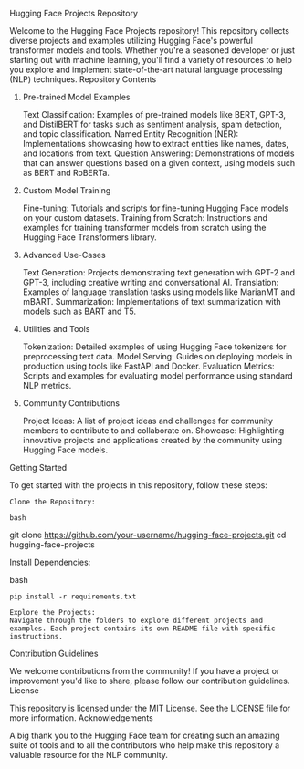 Hugging Face Projects Repository

Welcome to the Hugging Face Projects repository! This repository collects diverse projects and examples utilizing Hugging Face's powerful transformer models and tools. Whether you're a seasoned developer or just starting out with machine learning, you'll find a variety of resources to help you explore and implement state-of-the-art natural language processing (NLP) techniques.
Repository Contents
1. Pre-trained Model Examples

    Text Classification: Examples of pre-trained models like BERT, GPT-3, and DistilBERT for tasks such as sentiment analysis, spam detection, and topic classification.
    Named Entity Recognition (NER): Implementations showcasing how to extract entities like names, dates, and locations from text.
    Question Answering: Demonstrations of models that can answer questions based on a given context, using models such as BERT and RoBERTa.

2. Custom Model Training

    Fine-tuning: Tutorials and scripts for fine-tuning Hugging Face models on your custom datasets.
    Training from Scratch: Instructions and examples for training transformer models from scratch using the Hugging Face Transformers library.

3. Advanced Use-Cases

    Text Generation: Projects demonstrating text generation with GPT-2 and GPT-3, including creative writing and conversational AI.
    Translation: Examples of language translation tasks using models like MarianMT and mBART.
    Summarization: Implementations of text summarization with models such as BART and T5.

4. Utilities and Tools

    Tokenization: Detailed examples of using Hugging Face tokenizers for preprocessing text data.
    Model Serving: Guides on deploying models in production using tools like FastAPI and Docker.
    Evaluation Metrics: Scripts and examples for evaluating model performance using standard NLP metrics.

5. Community Contributions

    Project Ideas: A list of project ideas and challenges for community members to contribute to and collaborate on.
    Showcase: Highlighting innovative projects and applications created by the community using Hugging Face models.

Getting Started

To get started with the projects in this repository, follow these steps:

    Clone the Repository:

    bash

git clone https://github.com/your-username/hugging-face-projects.git
cd hugging-face-projects

Install Dependencies:

bash

    pip install -r requirements.txt

    Explore the Projects:
    Navigate through the folders to explore different projects and examples. Each project contains its own README file with specific instructions.

Contribution Guidelines

We welcome contributions from the community! If you have a project or improvement you'd like to share, please follow our contribution guidelines.
License

This repository is licensed under the MIT License. See the LICENSE file for more information.
Acknowledgements

A big thank you to the Hugging Face team for creating such an amazing suite of tools and to all the contributors who help make this repository a valuable resource for the NLP community.
